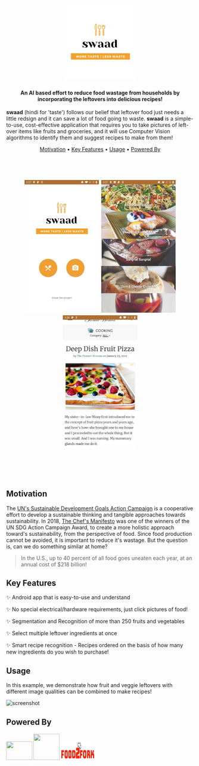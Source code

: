 <h1 align="center">
  <br>
  <img src="assets/swaad.png" alt="swaad" width="200">
</h1>

<h4 align="center">An AI based effort to reduce food wastage from households by incorporating the leftovers into delicious recipes!</h4>

__swaad__ (hindi for 'taste') follows our belief that leftover food just needs a little redsign and it can save a lot of food going to waste. __swaad__ is a simple-to-use, cost-effective application that requires you to take pictures of left-over items like fruits and groceries, and it will use Computer Vision algorithms to identify them and suggest recipes to make from them!

<p align="center">
  <a href="#motivation">Motivation</a> •
  <a href="#key-features">Key Features</a> •
    <a href="#usage">Usage</a> •
  <a href="#powered-by">Powered By</a>
</p>

<h1 align="center">
  <br>
  <img src="assets/screen1.jpg" alt="swaad" width="200">                    
   <img src="assets/screen2.jpg" alt="swaad" width="200">
    <img src="assets/screen3.jpg" alt="swaad" width="200">
</h1>

<h1 align="right">
  <br>
 
</h1>






## Motivation

The [UN's Sustainable Development Goals Action Campaign](https://sdgactioncampaign.org/) is a cooperative effort to develop a sustainable thinking and tangible approaches towards sustainability. In 2018, [The Chef's Manifesto](http://www.sdg2advocacyhub.org/chefmanifesto) was one of the winners of the UN SDG Action Campaign Award, to create a more holistic approach toward's sustainability, from the perspective of food. Since food production cannot be avoided, it is important to reduce it's wastage. But the question is, can we do something similar at home? 

> In the U.S., up to 40 percent of all food goes uneaten each year, at an annual cost of $218 billion!

## Key Features

:sparkles: Android app that is easy-to-use and understand

:sparkles: No special electrical/hardware requirements, just click pictures of food!

:sparkles: Segmentation and Recognition of more than 250 fruits and vegetables

:sparkles: Select multiple leftover ingredients at once

:sparkles: Smart recipe recognition - Recipes ordered on the basis of how many new ingredients do you wish to purchase!

## Usage

In this example, we demonstrate how fruit and veggie leftovers with different image qualities can be combined to make recipes!

![screenshot](assets/swaad.gif)

## Powered By

<h5>
  <img src="https://abacusinsights.com/wp-content/uploads/2019/07/logo-AWS.png" width="70" height="50" />
   <img src="https://user-images.githubusercontent.com/20749736/29601283-58be7ef6-87f8-11e7-82b5-0bfe982044d2.png" width="70" height="70" />
   <img src="assets/food2fork.png" width="90" height="50" />
 </h5>

